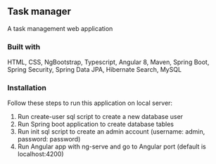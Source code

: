 ## Task manager
A task management web application

### Built with
HTML, CSS, NgBootstrap, Typescript, Angular 8, Maven, Spring Boot, Spring Security, Spring Data JPA, Hibernate Search, MySQL

### Installation
Follow these steps to run this application on local server:
1. Run create-user sql script to create a new database user
2. Run Spring boot application to create database tables
3. Run init sql script to create an admin account (username: admin, password: password)
4. Run Angular app with ng-serve and go to Angular port (default is localhost:4200)







